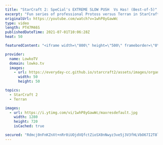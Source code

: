```yaml
---
title: "StarCraft 2: SpeCial's EXTREME SLOW PUSH  Vs Has! (Best-of-5)"
excerpt: "Fun series of professional Protoss versus Terran in StarCraft 2. While Has is known for his very aggressive playstyle, it is primarily SpeCial that decides the pacing of this best-of-5 series.  Support my work on Patreon: http://www.patreon.com/lowkotv Become a YouTube member: https://lowko.tv/join"
originalUrl: https://youtube.com/watch?v=1whP8yGawWc
type: video
length: PT47M46S
publishedDateTime: 2021-07-01T10:06:28Z
heat: 50

featuredContent: "<iframe width=\"800\" height=\"500\" frameborder=\"0\" src=\"https://www.youtube.com/embed/1whP8yGawWc\" allow=\"accelerometer; autoplay; encrypted-media; gyroscope; picture-in-picture\" allowfullscreen></iframe>"

provider:
  name: LowkoTV
  domain: lowko.tv
  images:
    - url: https://everyday-cc.github.io/starcraft2/assets/images/organizations/lowko.tv-50x50.jpg
      width: 50
      height: 50

topics:
  - StarCraft 2
  - Terran

images:
  - url: https://i.ytimg.com/vi/1whP8yGawWc/maxresdefault.jpg
    width: 1280
    height: 720
    isCached: true

secured: "Rdmcj0nFnKZnXt+nRr0iUOjdVQfctZioSX0nNwyz3ve5j3V3fHLVbO67I2T8lkU/R0FC8QtmfE/qVWGH98zAsb01ieERTctxSQDZJ4vpXxmFK7+qy5tnyC2IonClfABxZBjr0dIy2Y8PVnyXqjx4zgB1eYJ1q0YRV2BR2v8P+CZc6OKk+kBPI7ZEehqsrsy63EkrM9p9s2OfjFEcf6EiI9oBnkyJT2XCmgagTw9lQOTuKu7LwDX0iMiupxGVDlzbb34uBX+OCJ8UFALuYKLbVgCJ6FNZ6Z8gpmM/j46vtpr6h6znyUFJTtuB5BodfnkMSV/xE5/iQfqJ9gWWb3PEchnxpkugcSy5omjC7+Dii6xyj5TnVdHR9WBCtjjyeywtRYddfxO8d9QaLJj+Cq7+TMqG5PLbOoF14qDJhwceg8E=;eDsV45lmmMZD2MYqH1YgFQ=="
---
```



